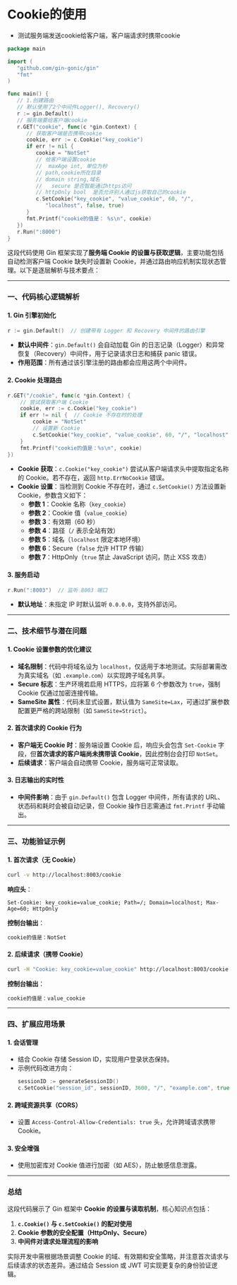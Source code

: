 # Cookie的使用

- 测试服务端发送cookie给客户端，客户端请求时携带cookie

```go
package main

import (
   "github.com/gin-gonic/gin"
   "fmt"
)

func main() {
   // 1.创建路由
   // 默认使用了2个中间件Logger(), Recovery()
   r := gin.Default()
   // 服务端要给客户端cookie
   r.GET("cookie", func(c *gin.Context) {
      // 获取客户端是否携带cookie
      cookie, err := c.Cookie("key_cookie")
      if err != nil {
         cookie = "NotSet"
         // 给客户端设置cookie
         //  maxAge int, 单位为秒
         // path,cookie所在目录
         // domain string,域名
         //   secure 是否智能通过https访问
         // httpOnly bool  是否允许别人通过js获取自己的cookie
         c.SetCookie("key_cookie", "value_cookie", 60, "/",
            "localhost", false, true)
      }
      fmt.Printf("cookie的值是： %s\n", cookie)
   })
   r.Run(":8000")
}
```



这段代码使用 Gin 框架实现了**服务端 Cookie 的设置与获取逻辑**，主要功能包括自动检测客户端 Cookie 缺失时设置新 Cookie，并通过路由响应机制实现状态管理。以下是逐层解析与技术要点：

---

### 一、代码核心逻辑解析
#### 1. **Gin 引擎初始化**
```go
r := gin.Default()  // 创建带有 Logger 和 Recovery 中间件的路由引擎
```
- **默认中间件**：`gin.Default()` 会自动加载 Gin 的日志记录（Logger）和异常恢复（Recovery）中间件，用于记录请求日志和捕获 panic 错误。
- **作用范围**：所有通过该引擎注册的路由都会应用这两个中间件。

#### 2. **Cookie 处理路由**
```go
r.GET("/cookie", func(c *gin.Context) {
    // 尝试获取客户端 Cookie
    cookie, err := c.Cookie("key_cookie")
    if err != nil {  // Cookie 不存在时的处理
        cookie = "NotSet"
        // 设置新 Cookie
        c.SetCookie("key_cookie", "value_cookie", 60, "/", "localhost", false, true)
    }
    fmt.Printf("cookie的值是：%s\n", cookie)
})
```
- **Cookie 获取**：`c.Cookie("key_cookie")` 尝试从客户端请求头中提取指定名称的 Cookie。若不存在，返回 `http.ErrNoCookie` 错误。
- **Cookie 设置**：当检测到 Cookie 不存在时，通过 `c.SetCookie()` 方法设置新 Cookie，参数含义如下：
    - **参数 1**：Cookie 名称（`key_cookie`）
    - **参数 2**：Cookie 值（`value_cookie`）
    - **参数 3**：有效期（60 秒）
    - **参数 4**：路径（`/` 表示全站有效）
    - **参数 5**：域名（`localhost` 限定本地环境）
    - **参数 6**：Secure（`false` 允许 HTTP 传输）
    - **参数 7**：HttpOnly（`true` 禁止 JavaScript 访问，防止 XSS 攻击）

#### 3. **服务启动**
```go
r.Run(":8003")  // 监听 8003 端口
```
- **默认地址**：未指定 IP 时默认监听 `0.0.0.0`，支持外部访问。

---

### 二、技术细节与潜在问题
#### 1. **Cookie 设置参数的优化建议**
- **域名限制**：代码中将域名设为 `localhost`，仅适用于本地测试。实际部署需改为真实域名（如 `.example.com`）以实现跨子域名共享。
- **Secure 标志**：生产环境若启用 HTTPS，应将第 6 个参数改为 `true`，强制 Cookie 仅通过加密连接传输。
- **SameSite 属性**：代码未显式设置，默认值为 `SameSite=Lax`，可通过扩展参数配置更严格的跨站限制（如 `SameSite=Strict`）。

#### 2. **首次请求的 Cookie 行为**
- **客户端无 Cookie 时**：服务端设置 Cookie 后，响应头会包含 `Set-Cookie` 字段，但**首次请求的客户端尚未携带该 Cookie**，因此控制台会打印 `NotSet`。
- **后续请求**：客户端会自动携带 Cookie，服务端可正常读取。

#### 3. **日志输出的实时性**
- **中间件影响**：由于 `gin.Default()` 包含 Logger 中间件，所有请求的 URL、状态码和耗时会被自动记录，但 Cookie 操作日志需通过 `fmt.Printf` 手动输出。

---

### 三、功能验证示例
#### 1. **首次请求（无 Cookie）**
```bash
curl -v http://localhost:8003/cookie
```
**响应头**：
```
Set-Cookie: key_cookie=value_cookie; Path=/; Domain=localhost; Max-Age=60; HttpOnly
```
**控制台输出**：
```
cookie的值是：NotSet
```

#### 2. **后续请求（携带 Cookie）**
```bash
curl -H "Cookie: key_cookie=value_cookie" http://localhost:8003/cookie
```
**控制台输出**：
```
cookie的值是：value_cookie
```

---

### 四、扩展应用场景
#### 1. **会话管理**
- 结合 Cookie 存储 Session ID，实现用户登录状态保持。
- 示例代码改进方向：
  ```go
  sessionID := generateSessionID()
  c.SetCookie("session_id", sessionID, 3600, "/", "example.com", true, true)
  ```

#### 2. **跨域资源共享（CORS）**
- 设置 `Access-Control-Allow-Credentials: true` 头，允许跨域请求携带 Cookie。

#### 3. **安全增强**
- 使用加密库对 Cookie 值进行加密（如 AES），防止敏感信息泄露。

---

### 总结
这段代码展示了 Gin 框架中 **Cookie 的设置与读取机制**，核心知识点包括：
1. **`c.Cookie()` 与 `c.SetCookie()` 的配对使用**
2. **Cookie 参数的安全配置（HttpOnly、Secure）**
3. **中间件对请求处理流程的影响**

实际开发中需根据场景调整 Cookie 的域、有效期和安全策略，并注意首次请求与后续请求的状态差异。通过结合 Session 或 JWT 可实现更复杂的身份验证逻辑。